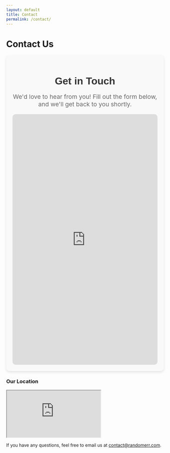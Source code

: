 ```yaml
---
layout: default
title: Contact
permalink: /contact/
---
```


# Contact Us



<div class="form-container">
  <h2>Get in Touch</h2>
  <p class="form-description">We'd love to hear from you! Fill out the form below, and we'll get back to you shortly.</p>

  <!-- Google Form Embed -->
  <iframe class="google-form" src="https://docs.google.com/forms/d/e/1FAIpQLScjRTlq41Ca-Tizns-XS5b8ZffB26ux1gd63zPCvcY1J-7a9Q/viewform?embedded=true" width="100%" height="800" frameborder="0" marginheight="0" marginwidth="0">Loading…</iframe>
</div>


<div class="google-map-container">
  <h3>Our Location</h3>
  <iframe 
    id="google-map" 
    class="google-map" 
    src="https://www.google.com/maps/embed/v1/place?key=AIzaSyCNCmAGyN4bJYu5qeLgbASzZafm-M5TA_o&amp;language=en&amp;zoom=16&amp;q=942%20Meldon%20Ave%20Donora%2C%20PA%2015033" 
    allowfullscreen 
    title="Location on map"
  ></iframe>
</div>

<div class="contact-email">
  <p>If you have any questions, feel free to email us at <a href="mailto:contact@randomerr.com">contact@randomerr.com</a>.</p>
</div>


<style>
/* Container for the form */
.form-container {
  max-width: 800px;
  margin: 0 auto;
  padding: 20px;
  background-color: #f9f9f9;
  border-radius: 10px;
  box-shadow: 0 4px 8px rgba(0, 0, 0, 0.1);
}

/* Form heading */
.form-container h2 {
  font-family: 'Arial', sans-serif;
  font-size: 2rem;
  color: #333;
  text-align: center;
  margin-bottom: 10px;
}

/* Description text */
.form-description {
  font-size: 1.2rem;
  color: #666;
  text-align: center;
  margin-bottom: 20px;
}

/* Styling the embedded Google Form iframe */
.google-form {
  width: 100%;
  height: 800px;
  border: none;
  border-radius: 10px;
  overflow: hidden;
}

/* Responsive adjustments */
@media (max-width: 768px) {
  .form-container {
    padding: 15px;
  }

  .form-container h2 {
    font-size: 1.5rem;
  }

  .form-description {
    font-size: 1rem;
  }

  .google-form {
    height: 600px;
  }
}
</style>

